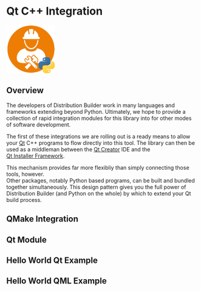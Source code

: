 # Qt C++ Integration
![distbuilder logo](https://raw.githubusercontent.com/BuvinJT/distbuilder/master/docs/img/distbuilder128.png)

## Overview

The developers of Distribution Builder work in many languages and frameworks extending
beyond Python.  Ultimately, we hope to provide a collection of rapid integration modules
for this library into for other modes of software development.  

The first of these integrations we are rolling out is a ready means to allow your 
[Qt](https://www.qt.io/) C++ programs to flow directly into this tool.  The library can 
then be used as a middleman between the [Qt Creator](https://doc.qt.io/qtcreator/) IDE and the  
[Qt Installer Framework](http://doc.qt.io/qtinstallerframework).  

This mechanism provides far more flexibliy than simply connecting those tools, however.  
Other packages, notably Python based programs, can be built and bundled together simultaneously.
This design pattern gives you the full power of Distribution Builder (and Python on the whole) 
by which to extend your Qt build process.

## QMake Integration

## Qt Module

## Hello World Qt Example

## Hello World QML Example
